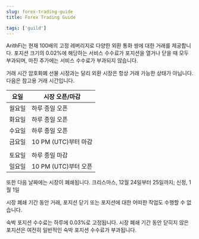 ```yaml
---
slug: forex-trading-guide
title: Forex Trading Guide

tags: ['guild']
---
```


ArithFi는 현재 100배의 고정 레버리지로 다양한 외환 통화 쌍에 대한 거래를 제공합니다. 포지션 크기의 0.02%에 해당하는 서비스 수수료가 포지션을 열거나 닫을 때 모두 부과되며, 마진 추가에는 서비스 수수료가 부과되지 않습니다.

거래 시간
암호화폐 선물 시장과는 달리 외환 시장은 항상 거래 가능한 상태가 아닙니다. 다음은 참고용 거래 시간입니다.

| 요일           | 시장 오픈/마감            |
|----------------|-------------------------|
| 월요일          | 하루 종일 오픈          |
| 화요일          | 하루 종일 오픈          |
| 수요일          | 하루 종일 오픈          |
| 금요일          | 10 PM (UTC)부터 마감    |
|                |                         |
| 토요일          | 하루 종일 마감          |
| 일요일          | 10 PM (UTC)부터 오픈   |

또한 다음 날짜에는 시장이 폐쇄됩니다.
크리스마스, 12월 24일부터 25일까지; 신정, 1월 1일

시장 폐쇄 기간 동안 거래, 포지션 닫기 또는 포지션에 대한 어떠한 작업도 수행할 수 없습니다.

숙박 포지션 수수료는 하루에 0.03%로 고정됩니다.
시장 폐쇄 기간 동안 닫히지 않은 포지션은 여전히 일반적인 숙박 포지션 수수료가 부과됩니다.
